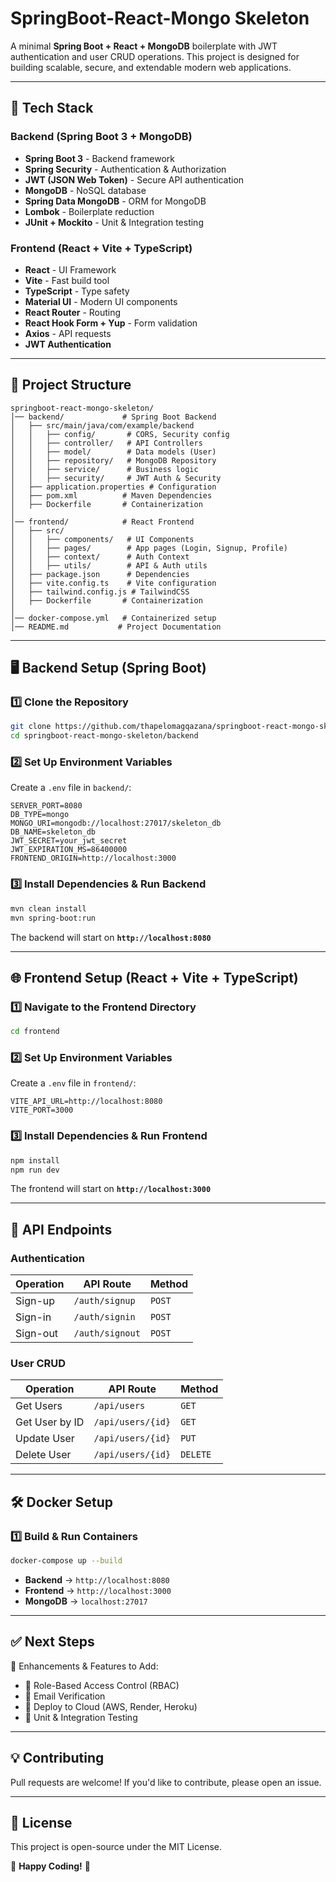 # SpringBoot-React-Mongo Skeleton

A minimal **Spring Boot + React + MongoDB** boilerplate with JWT authentication and user CRUD operations. This project is designed for building scalable, secure, and extendable modern web applications.

---

## 🚀 Tech Stack

### **Backend (Spring Boot 3 + MongoDB)**
- **Spring Boot 3** - Backend framework
- **Spring Security** - Authentication & Authorization
- **JWT (JSON Web Token)** - Secure API authentication
- **MongoDB** - NoSQL database
- **Spring Data MongoDB** - ORM for MongoDB
- **Lombok** - Boilerplate reduction
- **JUnit + Mockito** - Unit & Integration testing

### **Frontend (React + Vite + TypeScript)**
- **React** - UI Framework
- **Vite** - Fast build tool
- **TypeScript** - Type safety
- **Material UI** - Modern UI components
- **React Router** - Routing
- **React Hook Form + Yup** - Form validation
- **Axios** - API requests
- **JWT Authentication**

---

## 📂 Project Structure

```
springboot-react-mongo-skeleton/
│── backend/             # Spring Boot Backend  
│   ├── src/main/java/com/example/backend
│   │   ├── config/       # CORS, Security config
│   │   ├── controller/   # API Controllers
│   │   ├── model/        # Data models (User)
│   │   ├── repository/   # MongoDB Repository
│   │   ├── service/      # Business logic
│   │   ├── security/     # JWT Auth & Security
│   ├── application.properties # Configuration
│   ├── pom.xml          # Maven Dependencies
│   ├── Dockerfile       # Containerization
│
│── frontend/            # React Frontend
│   ├── src/  
│   │   ├── components/   # UI Components
│   │   ├── pages/        # App pages (Login, Signup, Profile)
│   │   ├── context/      # Auth Context
│   │   ├── utils/        # API & Auth utils
│   ├── package.json      # Dependencies
│   ├── vite.config.ts    # Vite configuration
│   ├── tailwind.config.js # TailwindCSS
│   ├── Dockerfile       # Containerization
│
│── docker-compose.yml   # Containerized setup
│── README.md           # Project Documentation
```

---

## 🖥 Backend Setup (Spring Boot)

### **1️⃣ Clone the Repository**
```sh
git clone https://github.com/thapelomagqazana/springboot-react-mongo-skeleton.git
cd springboot-react-mongo-skeleton/backend
```

### **2️⃣ Set Up Environment Variables**
Create a `.env` file in `backend/`:
```env
SERVER_PORT=8080
DB_TYPE=mongo
MONGO_URI=mongodb://localhost:27017/skeleton_db
DB_NAME=skeleton_db
JWT_SECRET=your_jwt_secret
JWT_EXPIRATION_MS=86400000
FRONTEND_ORIGIN=http://localhost:3000
```

### **3️⃣ Install Dependencies & Run Backend**
```sh
mvn clean install
mvn spring-boot:run
```
The backend will start on **`http://localhost:8080`**

---

## 🌐 Frontend Setup (React + Vite + TypeScript)

### **1️⃣ Navigate to the Frontend Directory**
```sh
cd frontend
```

### **2️⃣ Set Up Environment Variables**
Create a `.env` file in `frontend/`:
```env
VITE_API_URL=http://localhost:8080
VITE_PORT=3000
```

### **3️⃣ Install Dependencies & Run Frontend**
```sh
npm install
npm run dev
```
The frontend will start on **`http://localhost:3000`**

---

## 🔧 API Endpoints

### **Authentication**
| Operation  | API Route | Method |
|------------|----------|--------|
| Sign-up   | `/auth/signup` | `POST` |
| Sign-in   | `/auth/signin` | `POST` |
| Sign-out  | `/auth/signout` | `POST` |

### **User CRUD**
| Operation  | API Route | Method |
|------------|----------|--------|
| Get Users  | `/api/users` | `GET` |
| Get User by ID  | `/api/users/{id}` | `GET` |
| Update User  | `/api/users/{id}` | `PUT` |
| Delete User  | `/api/users/{id}` | `DELETE` |

---

## 🛠 Docker Setup

### **1️⃣ Build & Run Containers**
```sh
docker-compose up --build
```
- **Backend** → `http://localhost:8080`
- **Frontend** → `http://localhost:3000`
- **MongoDB** → `localhost:27017`

---

## ✅ Next Steps

🚀 Enhancements & Features to Add:
- 🔹 Role-Based Access Control (RBAC)
- 🔹 Email Verification
- 🔹 Deploy to Cloud (AWS, Render, Heroku)
- 🔹 Unit & Integration Testing

---

## 💡 Contributing
Pull requests are welcome! If you'd like to contribute, please open an issue.

---

## 📜 License
This project is open-source under the MIT License.

🚀 **Happy Coding!** 🎉